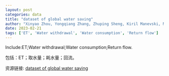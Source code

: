 ```yaml
---
layout: post
categories: data
title: "dataset of global water saving"
author: "Xinyao Zhou, Yongqiang Zhang, Zhuping Sheng, Kiril Manevski, Mathiasn Andersen, Shumin Han, Huilong Li, Yonghui Yang"
date: 2023-02-21
tags: ['ET', 'Water withdrawal', 'Water consumption', 'Return flow']
---
```


Include:ET;Water withdrawal;Water consumption;Return flow.

包括：ET；取水量；耗水量；回流。

资源链接: [dataset of global water saving](https://doi.org/10.57760/sciencedb.07497)
